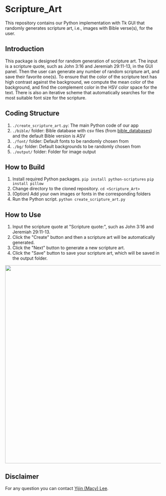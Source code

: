 # Scripture_Art

This repository contains our Python implementation with Tk GUI that randomly generates scripture art, i.e., images with Bible verse(s), for the user. 

## Introduction

This package is designed for random generation of scripture art. The input is a scripture quote, such as John 3:16 and Jeremiah 29:11-13, in the GUI panel. Then the user can generate any number of random scripture art, and save their favorite one(s). To ensure that the color of the scripture text has high contrast against the background, we compute the mean color of the background, and find the complement color in the HSV color space for the text. There is also an iterative scheme that automatically searches for the most suitable font size for the scripture. 

## Coding Structure
1. `./create_scripture_art.py`: The main Python code of our app
2. `./bible/` folder: Bible database with csv files (from [bible_databases](https://www.google.com)) and the default Bible version is ASV
3. `./font/` folder: Default fonts to be randomly chosen from
3. `./bg/` folder: Default backgrounds to be randomly chosen from
3. `./output/` folder: Folder for image output

## How to Build
1. Install required Python packages. 
```pip install python-scriptures```
```pip install pillow```
2. Change directory to the cloned repository.
```cd <Scripture_Art>```
3. (Option) Add your own images or fonts in the corresponding folders
4. Run the Python script. 
```python create_scripture_art.py```

## How to Use
1. Input the scripture quote at "Scripture quote:", such as John 3:16 and Jeremiah 29:11-13. 
2. Click the "Create" button and then a scripture art will be automatically generated. 
3. Click the "Next" button to generate a new scripture art.
4. Click the "Save" button to save your scripture art, which will be saved in the output folder. 
<div align="center">
    <img src="/example.jpg", width="640">
</div>

## Disclaimer
For any question you can contact [Yijin (Macy) Lee](https://github.com/blackmacy).